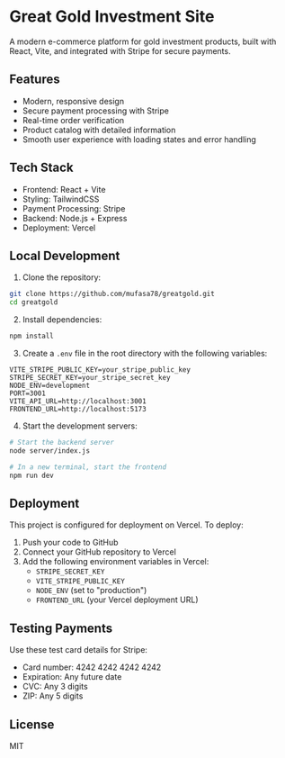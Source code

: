 # Great Gold Investment Site

A modern e-commerce platform for gold investment products, built with React, Vite, and integrated with Stripe for secure payments.

## Features

- Modern, responsive design
- Secure payment processing with Stripe
- Real-time order verification
- Product catalog with detailed information
- Smooth user experience with loading states and error handling

## Tech Stack

- Frontend: React + Vite
- Styling: TailwindCSS
- Payment Processing: Stripe
- Backend: Node.js + Express
- Deployment: Vercel

## Local Development

1. Clone the repository:
```bash
git clone https://github.com/mufasa78/greatgold.git
cd greatgold
```

2. Install dependencies:
```bash
npm install
```

3. Create a `.env` file in the root directory with the following variables:
```env
VITE_STRIPE_PUBLIC_KEY=your_stripe_public_key
STRIPE_SECRET_KEY=your_stripe_secret_key
NODE_ENV=development
PORT=3001
VITE_API_URL=http://localhost:3001
FRONTEND_URL=http://localhost:5173
```

4. Start the development servers:
```bash
# Start the backend server
node server/index.js

# In a new terminal, start the frontend
npm run dev
```

## Deployment

This project is configured for deployment on Vercel. To deploy:

1. Push your code to GitHub
2. Connect your GitHub repository to Vercel
3. Add the following environment variables in Vercel:
   - `STRIPE_SECRET_KEY`
   - `VITE_STRIPE_PUBLIC_KEY`
   - `NODE_ENV` (set to "production")
   - `FRONTEND_URL` (your Vercel deployment URL)

## Testing Payments

Use these test card details for Stripe:
- Card number: 4242 4242 4242 4242
- Expiration: Any future date
- CVC: Any 3 digits
- ZIP: Any 5 digits

## License

MIT 